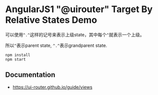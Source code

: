 AngularJS1 "@uirouter" Target By Relative States Demo
=====================================================

可以使用`^.^`这样的记号来表示上级state，其中每个`^`就表示一个上级。

所以`^`表示parent state, `^.^`表示grandparent state.

```
npm install
npm start
```

Documentation
-------------

- <https://ui-router.github.io/guide/views>
